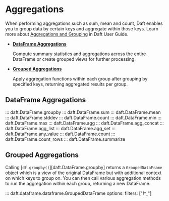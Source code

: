 # Aggregations

When performing aggregations such as sum, mean and count, Daft enables you to group data by certain keys and aggregate within those keys. Learn more about [Aggregations and Grouping](../core_concepts.md#aggregations-and-grouping) in Daft User Guide.

<div class="grid cards" markdown>

* [**DataFrame Aggregations**](#dataframe-aggregations)

    Compute summary statistics and aggregations across the entire DataFrame or create grouped views for further processing.

* [**Grouped Aggregations**](#grouped-aggregations)

    Apply aggregation functions within each group after grouping by specified keys, returning aggregated results per group.

</div>

## DataFrame Aggregations

::: daft.DataFrame.groupby
::: daft.DataFrame.sum
::: daft.DataFrame.mean
::: daft.DataFrame.stddev
::: daft.DataFrame.count
::: daft.DataFrame.min
::: daft.DataFrame.max
::: daft.DataFrame.agg
::: daft.DataFrame.agg_concat
::: daft.DataFrame.agg_list
::: daft.DataFrame.agg_set
::: daft.DataFrame.any_value
::: daft.DataFrame.count
::: daft.DataFrame.count_rows
::: daft.DataFrame.summarize

## Grouped Aggregations

Calling [`df.groupby()`][daft.DataFrame.groupby] returns a `GroupedDataFrame` object which is a view of the original DataFrame but with additional context on which keys to group on. You can then call various aggregation methods to run the aggregation within each group, returning a new DataFrame.

::: daft.dataframe.dataframe.GroupedDataFrame
    options:
        filters: ["!^_"]
